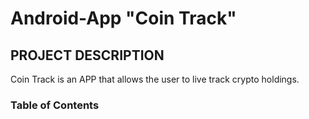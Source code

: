 # Android-App "Coin Track"



## PROJECT DESCRIPTION
Coin Track is an  APP that allows the user to live track crypto holdings. 

### Table of Contents
